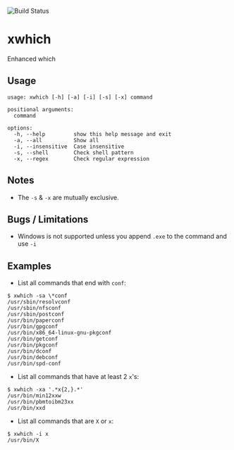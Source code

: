 ![Build Status](https://github.com/ricardobranco777/xwhich/actions/workflows/ci.yml/badge.svg)

# xwhich
Enhanced which

## Usage

```
usage: xwhich [-h] [-a] [-i] [-s] [-x] command

positional arguments:
  command

options:
  -h, --help         show this help message and exit
  -a, --all          Show all
  -i, --insensitive  Case insensitive
  -s, --shell        Check shell pattern
  -x, --regex        Check regular expression
```

## Notes

- The `-s` & `-x` are mutually exclusive.

## Bugs / Limitations

- Windows is not supported unless you append `.exe` to the command and use `-i`

## Examples

- List all commands that end with `conf`:

```
$ xwhich -sa \*conf
/usr/sbin/resolvconf
/usr/sbin/nfsconf
/usr/sbin/postconf
/usr/bin/paperconf
/usr/bin/gpgconf
/usr/bin/x86_64-linux-gnu-pkgconf
/usr/bin/getconf
/usr/bin/pkgconf
/usr/bin/dconf
/usr/bin/debconf
/usr/bin/spd-conf
```

- List all commands that have at least 2 `x`'s:

```
$ xwhich -xa '.*x{2,}.*'
/usr/bin/min12xxw
/usr/bin/pbmtoibm23xx
/usr/bin/xxd
```

- List all commands that are `X` or `x`:

```
$ xwhich -i x
/usr/bin/X
```
